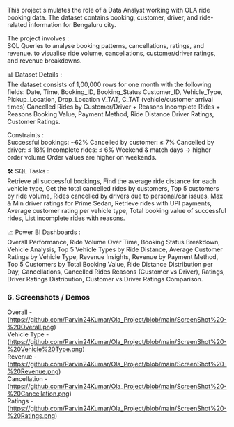 This project simulates the role of a Data Analyst working with OLA ride booking data. The dataset contains booking, customer, driver, and ride-related information for Bengaluru city.

The project involves :        
SQL Queries to analyse booking patterns, cancellations, ratings, and revenue.
to visualise ride volume, cancellations, customer/driver ratings, and revenue breakdowns.

📊 Dataset Details :       
The dataset consists of 1,00,000 rows for one month with the following fields:
Date, Time, Booking_ID, Booking_Status
Customer_ID, Vehicle_Type, Pickup_Location, Drop_Location
V_TAT, C_TAT (vehicle/customer arrival times)
Cancelled Rides by Customer/Driver + Reasons
Incomplete Rides + Reasons
Booking Value, Payment Method, Ride Distance
Driver Ratings, Customer Ratings.

Constraints :       
Successful bookings: ~62%
Cancelled by customer: ≤ 7%
Cancelled by driver: ≤ 18%
Incomplete rides: ≤ 6%
Weekend & match days → higher order volume
Order values are higher on weekends.

🛠 SQL Tasks :       
Retrieve all successful bookings,
Find the average ride distance for each vehicle type,
Get the total cancelled rides by customers,
Top 5 customers by ride volume,
Rides cancelled by drivers due to personal/car issues,
Max & Min driver ratings for Prime Sedan,
Retrieve rides with UPI payments,
Average customer rating per vehicle type,
Total booking value of successful rides,
List incomplete rides with reasons.

📈 Power BI Dashboards :       
Overall Performance,
Ride Volume Over Time,
Booking Status Breakdown,
Vehicle Analysis,
Top 5 Vehicle Types by Ride Distance,
Average Customer Ratings by Vehicle Type,
Revenue Insights,
Revenue by Payment Method,
Top 5 Customers by Total Booking Value,
Ride Distance Distribution per Day,
Cancellations,
Cancelled Rides Reasons (Customer vs Driver),
Ratings,
Driver Ratings Distribution,
Customer vs Driver Ratings Comparison.

### 6. Screenshots / Demos  
Overall - (https://github.com/Parvin24Kumar/Ola_Project/blob/main/ScreenShot%20-%20Overall.png)  
Vehicle Type - (https://github.com/Parvin24Kumar/Ola_Project/blob/main/ScreenShot%20-%20Vehicle%20Type.png)  
Revenue - (https://github.com/Parvin24Kumar/Ola_Project/blob/main/ScreenShot%20-%20Revenue.png)  
Cancellation - (https://github.com/Parvin24Kumar/Ola_Project/blob/main/ScreenShot%20-%20Cancellation.png)  
Ratings - (https://github.com/Parvin24Kumar/Ola_Project/blob/main/ScreenShot%20-%20Ratings.png)  
